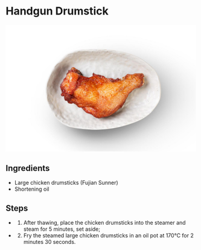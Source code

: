 # Handgun Drumstick

![Handgun Drumstick](../../images/%E6%89%8B%E6%9E%AA%E5%A4%A7%E9%B8%A1%E8%85%BF.jpg)


## Ingredients

- Large chicken drumsticks (Fujian Sunner)
- Shortening oil

## Steps

- 1. After thawing, place the chicken drumsticks into the steamer and steam for 5 minutes, set aside;
- 2. Fry the steamed large chicken drumsticks in an oil pot at 170℃ for 2 minutes 30 seconds.
